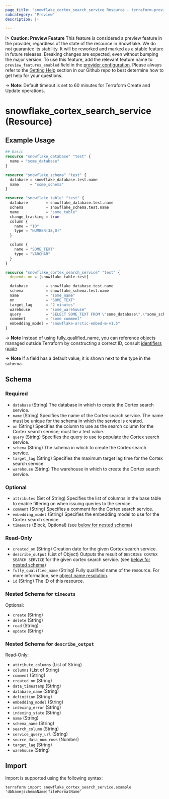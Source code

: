 ```yaml
---
page_title: "snowflake_cortex_search_service Resource - terraform-provider-snowflake"
subcategory: "Preview"
description: |-
  
---
```


!> **Caution: Preview Feature** This feature is considered a preview feature in the provider, regardless of the state of the resource in Snowflake. We do not guarantee its stability. It will be reworked and marked as a stable feature in future releases. Breaking changes are expected, even without bumping the major version. To use this feature, add the relevant feature name to `preview_features_enabled` field in the [provider configuration](https://registry.terraform.io/providers/snowflakedb/snowflake/latest/docs#schema). Please always refer to the [Getting Help](https://github.com/snowflakedb/terraform-provider-snowflake?tab=readme-ov-file#getting-help) section in our Github repo to best determine how to get help for your questions.

-> **Note**: Default timeout is set to 60 minutes for Terraform Create and Update operations.

# snowflake_cortex_search_service (Resource)



## Example Usage

```terraform
## Basic
resource "snowflake_database" "test" {
  name = "some_database"
}

resource "snowflake_schema" "test" {
  database = snowflake_database.test.name
  name     = "some_schema"
}

resource "snowflake_table" "test" {
  database        = snowflake_database.test.name
  schema          = snowflake_schema.test.name
  name            = "some_table"
  change_tracking = true
  column {
    name = "ID"
    type = "NUMBER(38,0)"
  }

  column {
    name = "SOME_TEXT"
    type = "VARCHAR"
  }
}

resource "snowflake_cortex_search_service" "test" {
  depends_on = [snowflake_table.test]

  database        = snowflake_database.test.name
  schema          = snowflake_schema.test.name
  name            = "some_name"
  on              = "SOME_TEXT"
  target_lag      = "2 minutes"
  warehouse       = "some_warehouse"
  query           = "SELECT SOME_TEXT FROM \"some_database\".\"some_schema\".\"some_table\""
  comment         = "some comment"
  embedding_model = "snowflake-arctic-embed-m-v1.5"
}
```
-> **Note** Instead of using fully_qualified_name, you can reference objects managed outside Terraform by constructing a correct ID, consult [identifiers guide](../guides/identifiers_rework_design_decisions#new-computed-fully-qualified-name-field-in-resources).
<!-- TODO(SNOW-1634854): include an example showing both methods-->

-> **Note** If a field has a default value, it is shown next to the type in the schema.

<!-- schema generated by tfplugindocs -->
## Schema

### Required

- `database` (String) The database in which to create the Cortex search service.
- `name` (String) Specifies the name of the Cortex search service. The name must be unique for the schema in which the service is created.
- `on` (String) Specifies the column to use as the search column for the Cortex search service; must be a text value.
- `query` (String) Specifies the query to use to populate the Cortex search service.
- `schema` (String) The schema in which to create the Cortex search service.
- `target_lag` (String) Specifies the maximum target lag time for the Cortex search service.
- `warehouse` (String) The warehouse in which to create the Cortex search service.

### Optional

- `attributes` (Set of String) Specifies the list of columns in the base table to enable filtering on when issuing queries to the service.
- `comment` (String) Specifies a comment for the Cortex search service.
- `embedding_model` (String) Specifies the embedding model to use for the Cortex search service.
- `timeouts` (Block, Optional) (see [below for nested schema](#nestedblock--timeouts))

### Read-Only

- `created_on` (String) Creation date for the given Cortex search service.
- `describe_output` (List of Object) Outputs the result of `DESCRIBE CORTEX SEARCH SERVICE` for the given cortex search service. (see [below for nested schema](#nestedatt--describe_output))
- `fully_qualified_name` (String) Fully qualified name of the resource. For more information, see [object name resolution](https://docs.snowflake.com/en/sql-reference/name-resolution).
- `id` (String) The ID of this resource.

<a id="nestedblock--timeouts"></a>
### Nested Schema for `timeouts`

Optional:

- `create` (String)
- `delete` (String)
- `read` (String)
- `update` (String)


<a id="nestedatt--describe_output"></a>
### Nested Schema for `describe_output`

Read-Only:

- `attribute_columns` (List of String)
- `columns` (List of String)
- `comment` (String)
- `created_on` (String)
- `data_timestamp` (String)
- `database_name` (String)
- `definition` (String)
- `embedding_model` (String)
- `indexing_error` (String)
- `indexing_state` (String)
- `name` (String)
- `schema_name` (String)
- `search_column` (String)
- `service_query_url` (String)
- `source_data_num_rows` (Number)
- `target_lag` (String)
- `warehouse` (String)

## Import

Import is supported using the following syntax:

```shell
terraform import snowflake_cortex_search_service.example 'dbName|schemaName|fileFormatName'
```
